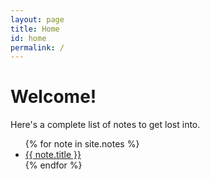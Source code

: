 ```yaml
---
layout: page
title: Home
id: home
permalink: /
---
```


# Welcome!

Here's a complete list of notes to get lost into.

<ul>
  {% for note in site.notes %}
    <li>
      <a href="/secondbrain{{ note.url }}" class="internal-link">{{ note.title }}</a>
    </li>
  {% endfor %}
</ul>